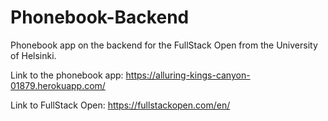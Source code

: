 # Phonebook-Backend
Phonebook app on the backend for the FullStack Open from the University of Helsinki.

Link to the phonebook app:
https://alluring-kings-canyon-01879.herokuapp.com/

Link to FullStack Open:
https://fullstackopen.com/en/
